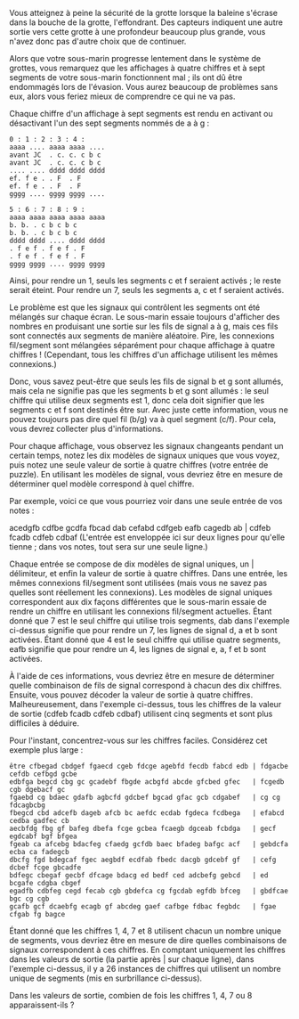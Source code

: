 Vous atteignez à peine la sécurité de la grotte lorsque la baleine s'écrase dans la bouche de la grotte, l'effondrant. Des capteurs indiquent une autre sortie vers cette grotte à une profondeur beaucoup plus grande, vous n'avez donc pas d'autre choix que de continuer.

Alors que votre sous-marin progresse lentement dans le système de grottes, vous remarquez que les affichages à quatre chiffres et à sept segments de votre sous-marin fonctionnent mal ; ils ont dû être endommagés lors de l'évasion. Vous aurez beaucoup de problèmes sans eux, alors vous feriez mieux de comprendre ce qui ne va pas.

Chaque chiffre d'un affichage à sept segments est rendu en activant ou désactivant l'un des sept segments nommés de a à g :

    0 : 1 : 2 : 3 : 4 :
    aaaa .... aaaa aaaa ....
    avant JC  . c. c. c b c
    avant JC  . c. c. c b c
    .... .... dddd dddd dddd
    ef. f e . . F  . F
    ef. f e . . F  . F
    gggg .... gggg gggg ....

    5 : 6 : 7 : 8 : 9 :
    aaaa aaaa aaaa aaaa aaaa
    b. b. . c b c b c
    b. b. . c b c b c
    dddd dddd .... dddd dddd
    . f e f . f e f . F
    . f e f . f e f . F
    gggg gggg .... gggg gggg


Ainsi, pour rendre un 1, seuls les segments c et f seraient activés ; le reste serait éteint. Pour rendre un 7, seuls les segments a, c et f seraient activés.

Le problème est que les signaux qui contrôlent les segments ont été mélangés sur chaque écran. Le sous-marin essaie toujours d'afficher des nombres en produisant une sortie sur les fils de signal a à g, mais ces fils sont connectés aux segments de manière aléatoire. Pire, les connexions fil/segment sont mélangées séparément pour chaque affichage à quatre chiffres ! (Cependant, tous les chiffres d'un affichage utilisent les mêmes connexions.)

Donc, vous savez peut-être que seuls les fils de signal b et g sont allumés, mais cela ne signifie pas que les segments b et g sont allumés : le seul chiffre qui utilise deux segments est 1, donc cela doit signifier que les segments c et f sont destinés être sur. Avec juste cette information, vous ne pouvez toujours pas dire quel fil (b/g) va à quel segment (c/f). Pour cela, vous devrez collecter plus d'informations.

Pour chaque affichage, vous observez les signaux changeants pendant un certain temps, notez les dix modèles de signaux uniques que vous voyez, puis notez une seule valeur de sortie à quatre chiffres (votre entrée de puzzle). En utilisant les modèles de signal, vous devriez être en mesure de déterminer quel modèle correspond à quel chiffre.

Par exemple, voici ce que vous pourriez voir dans une seule entrée de vos notes :

acedgfb cdfbe gcdfa fbcad dab cefabd cdfgeb eafb cagedb ab |
cdfeb fcadb cdfeb cdbaf
(L'entrée est enveloppée ici sur deux lignes pour qu'elle tienne ; dans vos notes, tout sera sur une seule ligne.)

Chaque entrée se compose de dix modèles de signal uniques, un | délimiteur, et enfin la valeur de sortie à quatre chiffres. Dans une entrée, les mêmes connexions fil/segment sont utilisées (mais vous ne savez pas quelles sont réellement les connexions). Les modèles de signal uniques correspondent aux dix façons différentes que le sous-marin essaie de rendre un chiffre en utilisant les connexions fil/segment actuelles. Étant donné que 7 est le seul chiffre qui utilise trois segments, dab dans l'exemple ci-dessus signifie que pour rendre un 7, les lignes de signal d, a et b sont activées. Étant donné que 4 est le seul chiffre qui utilise quatre segments, eafb signifie que pour rendre un 4, les lignes de signal e, a, f et b sont activées.

À l'aide de ces informations, vous devriez être en mesure de déterminer quelle combinaison de fils de signal correspond à chacun des dix chiffres. Ensuite, vous pouvez décoder la valeur de sortie à quatre chiffres. Malheureusement, dans l'exemple ci-dessus, tous les chiffres de la valeur de sortie (cdfeb fcadb cdfeb cdbaf) utilisent cinq segments et sont plus difficiles à déduire.

Pour l'instant, concentrez-vous sur les chiffres faciles. Considérez cet exemple plus large :

    être cfbegad cbdgef fgaecd cgeb fdcge agebfd fecdb fabcd edb | fdgacbe cefdb cefbgd gcbe
    edbfga begcd cbg gc gcadebf fbgde acbgfd abcde gfcbed gfec   | fcgedb cgb dgebacf gc
    fgaebd cg bdaec gdafb agbcfd gdcbef bgcad gfac gcb cdgabef   | cg cg fdcagbcbg
    fbegcd cbd adcefb dageb afcb bc aefdc ecdab fgdeca fcdbega   | efabcd cedba gadfec cb
    aecbfdg fbg gf bafeg dbefa fcge gcbea fcaegb dgceab fcbdga   | gecf egdcabf bgf bfgea
    fgeab ca afcebg bdacfeg cfaedg gcfdb baec bfadeg bafgc acf   | gebdcfa ecba ca fadegcb
    dbcfg fgd bdegcaf fgec aegbdf ecdfab fbedc dacgb gdcebf gf   | cefg dcbef fcge gbcadfe
    bdfegc cbegaf gecbf dfcage bdacg ed bedf ced adcbefg gebcd   | ed bcgafe cdgba cbgef
    egadfb cdbfeg cegd fecab cgb gbdefca cg fgcdab egfdb bfceg   | gbdfcae bgc cg cgb
    gcafb gcf dcaebfg ecagb gf abcdeg gaef cafbge fdbac fegbdc   | fgae cfgab fg bagce


Étant donné que les chiffres 1, 4, 7 et 8 utilisent chacun un nombre unique de segments, vous devriez être en mesure de dire quelles combinaisons de signaux correspondent à ces chiffres. En comptant uniquement les chiffres dans les valeurs de sortie (la partie après | sur chaque ligne), dans l'exemple ci-dessus, il y a 26 instances de chiffres qui utilisent un nombre unique de segments (mis en surbrillance ci-dessus).

Dans les valeurs de sortie, combien de fois les chiffres 1, 4, 7 ou 8 apparaissent-ils ?